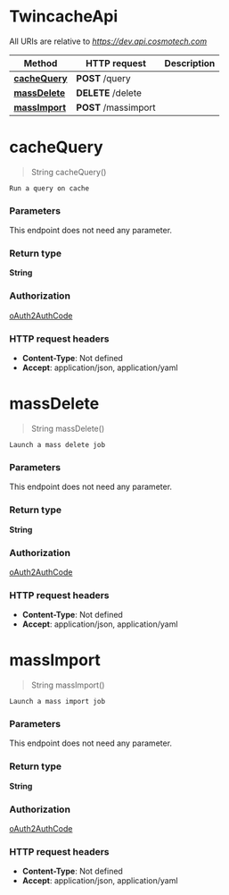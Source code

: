 # TwincacheApi

All URIs are relative to *https://dev.api.cosmotech.com*

Method | HTTP request | Description
------------- | ------------- | -------------
[**cacheQuery**](TwincacheApi.md#cacheQuery) | **POST** /query | 
[**massDelete**](TwincacheApi.md#massDelete) | **DELETE** /delete | 
[**massImport**](TwincacheApi.md#massImport) | **POST** /massimport | 


<a name="cacheQuery"></a>
# **cacheQuery**
> String cacheQuery()



    Run a query on cache

### Parameters
This endpoint does not need any parameter.

### Return type

**String**

### Authorization

[oAuth2AuthCode](../README.md#oAuth2AuthCode)

### HTTP request headers

- **Content-Type**: Not defined
- **Accept**: application/json, application/yaml

<a name="massDelete"></a>
# **massDelete**
> String massDelete()



    Launch a mass delete job

### Parameters
This endpoint does not need any parameter.

### Return type

**String**

### Authorization

[oAuth2AuthCode](../README.md#oAuth2AuthCode)

### HTTP request headers

- **Content-Type**: Not defined
- **Accept**: application/json, application/yaml

<a name="massImport"></a>
# **massImport**
> String massImport()



    Launch a mass import job

### Parameters
This endpoint does not need any parameter.

### Return type

**String**

### Authorization

[oAuth2AuthCode](../README.md#oAuth2AuthCode)

### HTTP request headers

- **Content-Type**: Not defined
- **Accept**: application/json, application/yaml

